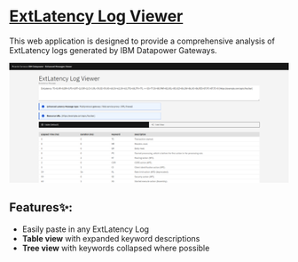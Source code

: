 # [ExtLatency Log Viewer](https://extlatency-visualizer.carrasco.dev/)

This web application is designed to provide a comprehensive analysis of ExtLatency logs generated by IBM Datapower Gateways.

![Preview of the web app for ExtLatency Log Viewer](static/readme-preview.png "ExtLatency Log Viewer")

## Features✨:

- Easily paste in any ExtLatency Log
- **Table view** with expanded keyword descriptions
- **Tree view** with keywords collapsed where possible
